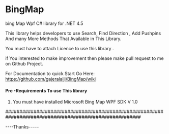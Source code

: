 BingMap
=======

bing Map Wpf C# library for .NET 4.5

This library helps developers to use Search, Find Direction , Add Pushpins  And many More Methods That Available in This Library.

 You must have to attach Licence to use this library .
 
 if You interested to make improvement then please make pull request to me on Github Project.
 
 For Documentation to quick Start Go Here: https://github.com/gajeralalji/BingMap/wiki
 
####  Pre -Requirements To use This library ####
 1. You  must have installed Microsoft Bing Map WPF SDK V 1.0 
 
 ########################################################################################################
 
 ----Thanks-----
 
 
